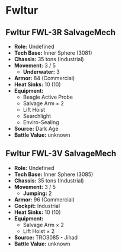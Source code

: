 # Fwltur
## Fwltur FWL-3R SalvageMech
- **Role:** Undefined
- **Tech Base:** Inner Sphere (3081)
- **Chassis:** 35 tons (Industrial)
- **Movement:** 3 / 5
  - **Underwater:** 3
- **Armor:** 84 (Commercial)
- **Heat Sinks:** 10 (10)
- **Equipment:**
  - Beagle Active Probe
  - Salvage Arm × 2
  - Lift Hoist
  - Searchlight
  - Enviro-Sealing
- **Source:** Dark Age
- **Battle Value:** unknown

## Fwltur FWL-3V SalvageMech
- **Role:** Undefined
- **Tech Base:** Inner Sphere (3085)
- **Chassis:** 35 tons (Industrial)
- **Movement:** 3 / 5
  - **Jumping:** 2
- **Armor:** 96 (Commercial)
- **Cockpit:** Industrial
- **Heat Sinks:** 10 (10)
- **Equipment:**
  - Salvage Arm × 2
  - Lift Hoist × 2
- **Source:** TRO3085 - Jihad
- **Battle Value:** unknown

